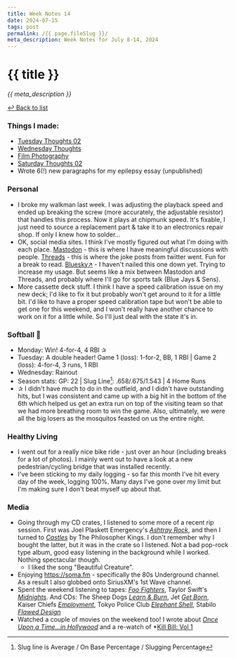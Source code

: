 ```yaml
---
title: Week Notes 14
date: 2024-07-15
tags: post
permalink: /{{ page.fileSlug }}/
meta_description: Week Notes for July 8-14, 2024
---
```

# {{ title }}

*{{ meta_description }}*

[↩ Back to list](/weeknotes/)

### Things I made:

- [Tuesday Thoughts 02](https://lwgrs.bearblog.dev/tues-thoughts-02/)
- [Wednesday Thoughts](https://lwgrs.bearblog.dev/wednesday-thoughts/)
- [Film Photography](https://lwgrs.bearblog.dev/film-photography/)
- [Saturday Thoughts 02](https://lwgrs.bearblog.dev/saturday-thoughts-02/)
- Wrote 6(!) new paragraphs for my epilepsy essay (unpublished)

### Personal

- I broke my walkman last week. I was adjusting the playback speed and ended up breaking the screw (more accurately, the adjustable resistor) that handles this process. Now it plays at chipmunk speed. It's fixable, I just need to source a replacement part & take it to an electronics repair shop. If only I knew how to solder...
- OK, social media sites. I think I've mostly figured out what I'm doing with each place. [Mastodon](https://ottawa.place/@srgower) - this is where I have meaningful discussions with people. [Threads](https://www.threads.net/@srgower) - this is where the joke posts from twitter went. Fun for a break to read. [Bluesky↗](https://bsky.app/profile/srgower.com) - I haven't nailed this one down yet. Trying to increase my usage. But seems like a mix between Mastodon and Threads, and probably where I'll go for sports talk (Blue Jays & Sens). 
- More cassette deck stuff. I think I have a speed calibration issue on my new deck; I'd like to fix it but probably won't get around to it for a little bit. I'd like to have a proper speed calibration tape but won't be able to get one for this weekend, and I won't really have another chance to work on it for a little while. So I'll just deal with the state it's in.

### Softball &#129358;

- Monday: Win! 4-for-4, 4 RBI &#10032;
- Tuesday: A double header! Game 1 (loss): 1-for-2, BB, 1 RBI | Game 2 (loss): 4-for-4, 3 runs, 1 RBI
- Wednesday: Rainout
- Season stats: GP: 22 | Slug Line[^1]: .658/.675/1.543 | 4 Home Runs 
- &#10032; I didn't have much to do in the outfield, and I didn't have outstanding hits, but I was consistent and came up with a big hit in the bottom of the 6th which helped us get an extra run on top of the visiting team so that we had more breathing room to win the game. Also, ultimately, we were all the big losers as the mosquitos feasted on us the entire night.

### Healthy Living

- I went out for a really nice bike ride - just over an hour (including breaks for a lot of photos). I mainly went out to have a look at a new pedestrian/cycling bridge that was installed recently. 
- I've been sticking to my daily logging - so far this month I've hit every day of the week, logging 100%. Many days I've gone over my limit but I'm making sure I don't beat myself up about that. 

### Media

- Going through my CD crates, I listened to some more of a recent rip session. First was Joel Plaskett Emergency's *[Ashtray Rock](https://joelplaskett.com/products/ashtray-rock-cd)*, and then I turned to *[Castles](https://www.discogs.com/master/2935009-The-Philosopher-Kings-Castles)* by The Philosopher Kings. I don't remember why I bought the latter, but it was in the crate so I listened. Not a bad pop-rock type album, good easy listening in the background while I worked. Nothing spectacular though. 
  - I liked the song "Beautiful Creature". 
- Enjoying https://soma.fm - specifically the 80s Underground channel. As a result I also globbed onto SiriusXM's 1st Wave channel. 
- Spent the weekend listening to tapes: *[Foo Fighters](https://www.discogs.com/master/62100-Foo-Fighters-Foo-Fighters)*, Taylor Swift's *[Midnights](https://www.discogs.com/master/2831825-Taylor-Swift-Midnights)*. And CDs: The Sheep Dogs *[Learn & Burn](https://www.discogs.com/release/3661054-The-Sheepdogs-Learn-Burn)*, Jet *[Get Born](https://www.discogs.com/release/984322-Jet-Get-Born)*, Kaiser Chiefs *[Employment](https://www.discogs.com/release/6453942-Kaiser-Chiefs-Employment)*, Tokyo Police Club *[Elephant Shell](https://www.discogs.com/release/6453942-Kaiser-Chiefs-Employment)*, Stabilo *[Flawed Design](https://www.discogs.com/release/6287099-Stabilo-Happiness-Disaster)* 
- Watched a couple of movies on the weekend too! I wrote about *[Once Upon a Time...in Hollywood](https://letterboxd.com/stephen_g/film/once-upon-a-time-in-hollywood/)* and a re-watch of *[Kill Bill: Vol 1](https://letterboxd.com/stephen_g/film/kill-bill-vol-1/) 

[^1]: Slug line is Average / On Base Percentage / Slugging Percentage 
